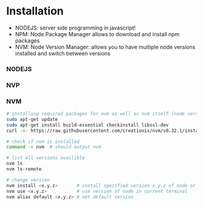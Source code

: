 # Installation

- NODEJS: server side programming in javascript!
- NPM: Node Package Manager allows to download and install npm packages
- NVM: Node Version Manager: allows you to have multiple node versions installed and switch between versions

### NODEJS



### NVP



### NVM 

```bash
# installing required packages for nvm as well as nvm itself (node version manager)
sudo apt-get update
sudo apt-get install build-essential checkinstall libssl-dev
curl -o- https://raw.githubusercontent.com/creationix/nvm/v0.32.1/install.sh | bash 

# check if nvm is installed
command -v nvm  # should output nvm

# list all versions availible
nvm ls
nvm ls-remote

# change version
nvm install <x.y.z>       # install specified version x.y.z of node or npm
nvm use <x.y.z>           # use version of node in current terminal
nvm alias default <x.y.z> # set default version
```
